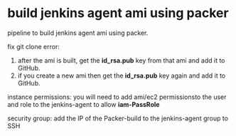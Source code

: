 # build jenkins agent ami using packer

pipeline to build jenkins agent ami using packer.

fix git clone error:

1. after the ami is built, get the **id_rsa.pub** key from that ami and add it to GitHub.
2. if you create a new ami then get the **id_rsa.pub** key again and add it to GitHub.

instance permissions:
you will need to add ami/ec2 permissionsto the user and role to the jenkins-agent to allow **iam-PassRole**

security group:
add the IP of the Packer-build to the jenkins-agent group to SSH